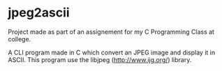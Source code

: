 # jpeg2ascii
Project made as part of an assignement for my C Programming Class at college. <return>

A CLI program made in C which convert an JPEG image and display it in ASCII. <return>
This program use the libjpeg (http://www.ijg.org/) library. 




